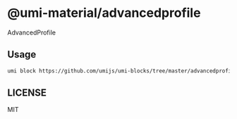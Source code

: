 # @umi-material/advancedprofile

AdvancedProfile

## Usage

```sh
umi block https://github.com/umijs/umi-blocks/tree/master/advancedprofile
```

## LICENSE

MIT
